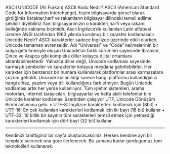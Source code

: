 
ASCII UNICODE  (Ali Furkan)
ASCII Kodu Nedir?
ASCII (American Standard Code for Information Interchange), bizim bilgisayarda görsel olarak girdiğimiz karakter,harf ve rakamların bilgisayar dilindeki temsil edilme şeklidir diyebiliriz.Yani bilgisayarımızın o karakteri,harfi veya rakamı belleğinde saklama biçimidir.
Ascii İngilizce’de kullanılan Latin alfabesi üzerine ANSI tarafından 1963 yılında kurulmuş bir karakter kodlamasıdır
Unicode Nedir?
ASCII karakterler sadece İngilizce üzerinde etkili olurken, Unicode tamamen evrenseldir. Adı “Universal” ve “Code” kelimelerinin bir araya getirilmesiyle oluşan Unicode’un farklı sürümleri sayesinde İbranice, Çince ve Arapça gibi kompleks diller kolayca dijital ortamlara aktarılabilmektedir. Yalnızca diller değil, Unicode kodlaması sayesinde karmaşık semboller ve karakterler kolayca meydana getirilebilirler.
Her karakter için benzersiz bir numara kullanılarak platformlar arası karmaşalara çözüm getirildi. Unicode kullanıldığı sürece hangi platformu kullandığınızı hangi cihaz, yazılım veya dili kullandığınız fark etmiyor.
 Bugün Unicode kodlaması artık her yerde kullanılıyor. Tüm işletim sistemleri, arama motorları, internet tarayıcıları, bilgisayarlar ve hatta akıllı telefonlar bile Unicode karakter kodlaması üzerinden çalışıyor
UTF, Unicode Dönüşüm Birimi anlamına gelir.
•	UTF-8: İngilizce karakterleri kodlamak için (8bit)
•	UTF-16: En çok kullanılan karakterleri kodlamak için iki bayt (16 bit) kullanır
•	UTF-32: 16 bitlik bir sayının tüm karakterleri temsil etmek için yetmediği karakterleri kodlamak için dört bayt (32 bit) kullanır.
*************************************************
Kendinizi tanittiginiz bir sayfa oluşturacaksiniz. Herkes kendine ayri bir template sececek ona gore ilerlenecek.
Bu zamana kadar gordugumuz tum teknolojileri kullanarak.
